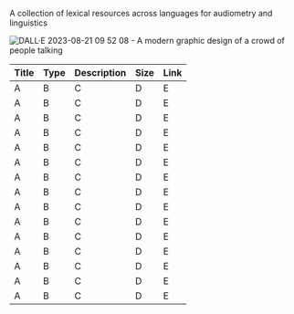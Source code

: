 A collection of lexical resources across languages for audiometry and linguistics

![DALL·E 2023-08-21 09 52 08 - A modern graphic design of a crowd of people talking ](https://github.com/corvusMidnight/LexicalResources/assets/91611246/267473ef-b4fc-46c7-8c9a-4aaa412a044e)




| **Title** | **Type** | **Description** | **Size** | **Link** |
|-----------|---------|-----------------|----------|----------|
|A|B|C|D|E|
|A|B|C|D|E|
|A|B|C|D|E|
|A|B|C|D|E|
|A|B|C|D|E|
|A|B|C|D|E|
|A|B|C|D|E|
|A|B|C|D|E|
|A|B|C|D|E|
|A|B|C|D|E|
|A|B|C|D|E|
|A|B|C|D|E|
|A|B|C|D|E|
|A|B|C|D|E|
|A|B|C|D|E|
